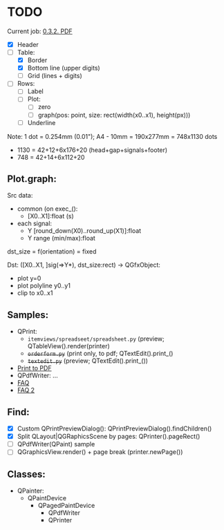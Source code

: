 # TODO

Current job: [0.3.2. PDF](https://github.com/tieugene/iosc.py/issues/191)

- [x] Header
- [ ] Table:
  + [x] Border
  + [x] Bottom line (upper digits)
  + [ ] Grid (lines + digits)
- [ ] Rows:
  + [ ] Label
  + [ ] Plot:
    * [ ] zero
    * [ ] graph(pos: point, size: rect(width(x0..x1), height(px)))
  + [ ] Underline

Note: 1 dot = 0.254mm (0.01"); A4 - 10mm = 190x277mm = 748x1130 dots
- 1130 = 42+12+6x176+20 (head+gap+signals+footer)
- 748 = 42+14+6x112+20

## Plot.graph:

Src data:
- common (on exec_():
  + \[X0..X1]:float (s)
- each signal:
  + Y [round_down(X0)..round_up(X1)]:float
  + Y range (min/max):float

dst_size = f(orientation) = fixed

Dst: ([X0..X1, ]sig(=>Y*), dst_size:rect) -> QGfxObject:
- plot y=0
- plot polyline y0..y1
- clip to x0..x1

## Samples:
- QPrint:
  - `itemviews/spreadseet/spreadsheet.py` (preview; QTableView().render(printer)
  - ~~`orderform.py`~~ (print only, to pdf; QTextEdit().print_()
  - ~~`textedit.py`~~ (preview; QTextEdit().print_())
- [Print to PDF](https://wiki.qt.io/Exporting_a_document_to_PDF)
- QPdfWriter: &hellip;
- [FAQ](https://www.qtcentre.org/threads/47972-Render-QGraphicsScene-to-a-QPrinter-to-export-PDF)
- [FAQ 2](https://stackoverflow.com/questions/35034953/printing-qgraphicsscene-cuts-objects-in-half)

## Find:
- [x] Custom QPrintPreviewDialog(): QPrintPreviewDialog().findChildren()
- [x] Split QLayout|QGRaphicsScene by pages: QPrinter().pageRect()
- [ ] QPdfWriter(QPaint) sample
- [ ] QGraphicsView.render() + page break (printer.newPage())

## Classes:
- QPainter:
  + QPaintDevice
    * QPagedPaintDevice
      - QPdfWriter
      - QPrinter
